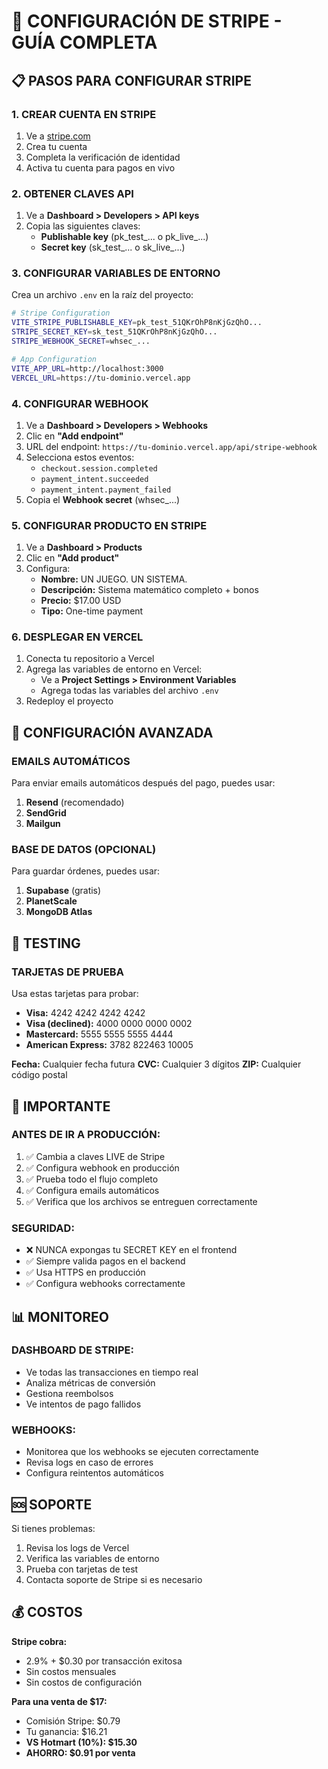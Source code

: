 # 🚀 CONFIGURACIÓN DE STRIPE - GUÍA COMPLETA

## 📋 PASOS PARA CONFIGURAR STRIPE

### **1. CREAR CUENTA EN STRIPE**
1. Ve a [stripe.com](https://stripe.com)
2. Crea tu cuenta
3. Completa la verificación de identidad
4. Activa tu cuenta para pagos en vivo

### **2. OBTENER CLAVES API**
1. Ve a **Dashboard > Developers > API keys**
2. Copia las siguientes claves:
   - **Publishable key** (pk_test_... o pk_live_...)
   - **Secret key** (sk_test_... o sk_live_...)

### **3. CONFIGURAR VARIABLES DE ENTORNO**
Crea un archivo `.env` en la raíz del proyecto:

```bash
# Stripe Configuration
VITE_STRIPE_PUBLISHABLE_KEY=pk_test_51QKrOhP8nKjGzQhO...
STRIPE_SECRET_KEY=sk_test_51QKrOhP8nKjGzQhO...
STRIPE_WEBHOOK_SECRET=whsec_...

# App Configuration
VITE_APP_URL=http://localhost:3000
VERCEL_URL=https://tu-dominio.vercel.app
```

### **4. CONFIGURAR WEBHOOK**
1. Ve a **Dashboard > Developers > Webhooks**
2. Clic en **"Add endpoint"**
3. URL del endpoint: `https://tu-dominio.vercel.app/api/stripe-webhook`
4. Selecciona estos eventos:
   - `checkout.session.completed`
   - `payment_intent.succeeded`
   - `payment_intent.payment_failed`
5. Copia el **Webhook secret** (whsec_...)

### **5. CONFIGURAR PRODUCTO EN STRIPE**
1. Ve a **Dashboard > Products**
2. Clic en **"Add product"**
3. Configura:
   - **Nombre:** UN JUEGO. UN SISTEMA.
   - **Descripción:** Sistema matemático completo + bonos
   - **Precio:** $17.00 USD
   - **Tipo:** One-time payment

### **6. DESPLEGAR EN VERCEL**
1. Conecta tu repositorio a Vercel
2. Agrega las variables de entorno en Vercel:
   - Ve a **Project Settings > Environment Variables**
   - Agrega todas las variables del archivo `.env`
3. Redeploy el proyecto

## 🔧 CONFIGURACIÓN AVANZADA

### **EMAILS AUTOMÁTICOS**
Para enviar emails automáticos después del pago, puedes usar:

1. **Resend** (recomendado)
2. **SendGrid**
3. **Mailgun**

### **BASE DE DATOS (OPCIONAL)**
Para guardar órdenes, puedes usar:

1. **Supabase** (gratis)
2. **PlanetScale**
3. **MongoDB Atlas**

## 🧪 TESTING

### **TARJETAS DE PRUEBA**
Usa estas tarjetas para probar:

- **Visa:** 4242 4242 4242 4242
- **Visa (declined):** 4000 0000 0000 0002
- **Mastercard:** 5555 5555 5555 4444
- **American Express:** 3782 822463 10005

**Fecha:** Cualquier fecha futura
**CVC:** Cualquier 3 dígitos
**ZIP:** Cualquier código postal

## 🚨 IMPORTANTE

### **ANTES DE IR A PRODUCCIÓN:**
1. ✅ Cambia a claves LIVE de Stripe
2. ✅ Configura webhook en producción
3. ✅ Prueba todo el flujo completo
4. ✅ Configura emails automáticos
5. ✅ Verifica que los archivos se entreguen correctamente

### **SEGURIDAD:**
- ❌ NUNCA expongas tu SECRET KEY en el frontend
- ✅ Siempre valida pagos en el backend
- ✅ Usa HTTPS en producción
- ✅ Configura webhooks correctamente

## 📊 MONITOREO

### **DASHBOARD DE STRIPE:**
- Ve todas las transacciones en tiempo real
- Analiza métricas de conversión
- Gestiona reembolsos
- Ve intentos de pago fallidos

### **WEBHOOKS:**
- Monitorea que los webhooks se ejecuten correctamente
- Revisa logs en caso de errores
- Configura reintentos automáticos

## 🆘 SOPORTE

Si tienes problemas:
1. Revisa los logs de Vercel
2. Verifica las variables de entorno
3. Prueba con tarjetas de test
4. Contacta soporte de Stripe si es necesario

## 💰 COSTOS

**Stripe cobra:**
- 2.9% + $0.30 por transacción exitosa
- Sin costos mensuales
- Sin costos de configuración

**Para una venta de $17:**
- Comisión Stripe: $0.79
- Tu ganancia: $16.21
- **VS Hotmart (10%): $15.30**
- **AHORRO: $0.91 por venta**
